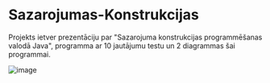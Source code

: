 # Sazarojumas-Konstrukcijas

Projekts ietver prezentāciju par "Sazarojuma konstrukcijas programmēšanas valodā Java", programma ar 10 jautājumu testu un 2 diagrammas šai programmai.

![image](https://github.com/ElinaKraine/Sazarojumas-Konstrukcijas/assets/129928522/0998c163-acda-4350-9095-05b9ecf2419e)
